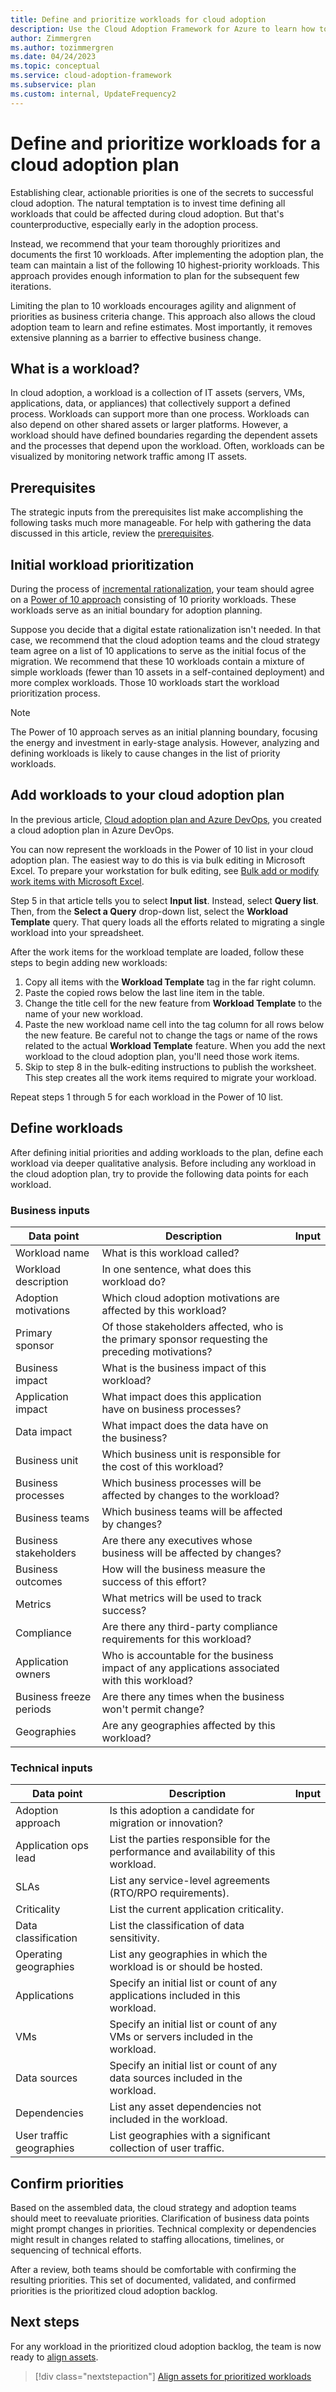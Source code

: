 ```yaml
---
title: Define and prioritize workloads for cloud adoption
description: Use the Cloud Adoption Framework for Azure to learn how to define and prioritize workloads for a cloud adoption plan.
author: Zimmergren
ms.author: tozimmergren
ms.date: 04/24/2023
ms.topic: conceptual
ms.service: cloud-adoption-framework
ms.subservice: plan
ms.custom: internal, UpdateFrequency2
---
```


# Define and prioritize workloads for a cloud adoption plan

Establishing clear, actionable priorities is one of the secrets to successful cloud adoption. The natural temptation is to invest time defining all workloads that could be affected during cloud adoption. But that's counterproductive, especially early in the adoption process.

Instead, we recommend that your team thoroughly prioritizes and documents the first 10 workloads. After implementing the adoption plan, the team can maintain a list of the following 10 highest-priority workloads. This approach provides enough information to plan for the subsequent few iterations.

Limiting the plan to 10 workloads encourages agility and alignment of priorities as business criteria change. This approach also allows the cloud adoption team to learn and refine estimates. Most importantly, it removes extensive planning as a barrier to effective business change.

## What is a workload?

In cloud adoption, a workload is a collection of IT assets (servers, VMs, applications, data, or appliances) that collectively support a defined process. Workloads can support more than one process. Workloads can also depend on other shared assets or larger platforms. However, a workload should have defined boundaries regarding the dependent assets and the processes that depend upon the workload. Often, workloads can be visualized by monitoring network traffic among IT assets.

## Prerequisites

The strategic inputs from the prerequisites list make accomplishing the following tasks much more manageable. For help with gathering the data discussed in this article, review the [prerequisites](./prerequisites.md).

## Initial workload prioritization

During the process of [incremental rationalization](../digital-estate/rationalize.md), your team should agree on a [Power of 10 approach](../digital-estate/rationalize.md#release-planning) consisting of 10 priority workloads. These workloads serve as an initial boundary for adoption planning.

Suppose you decide that a digital estate rationalization isn't needed. In that case, we recommend that the cloud adoption teams and the cloud strategy team agree on a list of 10 applications to serve as the initial focus of the migration. We recommend that these 10 workloads contain a mixture of simple workloads (fewer than 10 assets in a self-contained deployment) and more complex workloads. Those 10 workloads start the workload prioritization process.

> [!NOTE]
> The Power of 10 approach serves as an initial planning boundary, focusing the energy and investment in early-stage analysis. However, analyzing and defining workloads is likely to cause changes in the list of priority workloads.

## Add workloads to your cloud adoption plan

In the previous article, [Cloud adoption plan and Azure DevOps](./template.md), you created a cloud adoption plan in Azure DevOps.

You can now represent the workloads in the Power of 10 list in your cloud adoption plan. The easiest way to do this is via bulk editing in Microsoft Excel. To prepare your workstation for bulk editing, see [Bulk add or modify work items with Microsoft Excel](/azure/devops/boards/backlogs/office/bulk-add-modify-work-items-excel).

Step 5 in that article tells you to select **Input list**. Instead, select **Query list**. Then, from the **Select a Query** drop-down list, select the **Workload Template** query. That query loads all the efforts related to migrating a single workload into your spreadsheet.

After the work items for the workload template are loaded, follow these steps to begin adding new workloads:

1. Copy all items with the **Workload Template** tag in the far right column.
2. Paste the copied rows below the last line item in the table.
3. Change the title cell for the new feature from **Workload Template** to the name of your new workload.
4. Paste the new workload name cell into the tag column for all rows below the new feature. Be careful not to change the tags or name of the rows related to the actual **Workload Template** feature. When you add the next workload to the cloud adoption plan, you'll need those work items.
5. Skip to step 8 in the bulk-editing instructions to publish the worksheet. This step creates all the work items required to migrate your workload.

Repeat steps 1 through 5 for each workload in the Power of 10 list.

## Define workloads

After defining initial priorities and adding workloads to the plan, define each workload via deeper qualitative analysis. Before including any workload in the cloud adoption plan, try to provide the following data points for each workload.

### Business inputs

| Data point | Description | Input |
|---|---|---|
| Workload name | What is this workload called? |         |
| Workload description | In one sentence, what does this workload do? |         |
| Adoption motivations | Which cloud adoption motivations are affected by this workload? |         |
| Primary sponsor | Of those stakeholders affected, who is the primary sponsor requesting the preceding motivations? |         |
| Business impact | What is the business impact of this workload?|         |
| Application impact | What impact does this application have on business processes?|         |
| Data impact | What impact does the data have on the business?|         |
| Business unit | Which business unit is responsible for the cost of this workload? |         |
| Business processes | Which business processes will be affected by changes to the workload? |         |
| Business teams | Which business teams will be affected by changes? |         |
| Business stakeholders | Are there any executives whose business will be affected by changes? |         |
| Business outcomes | How will the business measure the success of this effort? |         |
| Metrics | What metrics will be used to track success? |         |
| Compliance | Are there any third-party compliance requirements for this workload? |         |
| Application owners | Who is accountable for the business impact of any applications associated with this workload? |         |
| Business freeze periods | Are there any times when the business won't permit change? |         |
| Geographies | Are any geographies affected by this workload? |         |

### Technical inputs

| Data point | Description | Input |
|---|---|---|
| Adoption approach | Is this adoption a candidate for migration or innovation? |         |
| Application ops lead | List the parties responsible for the performance and availability of this workload. |         |
| SLAs | List any service-level agreements (RTO/RPO requirements). |         |
| Criticality | List the current application criticality. |         |
| Data classification | List the classification of data sensitivity. |         |
| Operating geographies | List any geographies in which the workload is or should be hosted. |         |
| Applications | Specify an initial list or count of any applications included in this workload. |         |
| VMs | Specify an initial list or count of any VMs or servers included in the workload. |         |
| Data sources | Specify an initial list or count of any data sources included in the workload. |         |
| Dependencies | List any asset dependencies not included in the workload. |         |
| User traffic geographies | List geographies with a significant collection of user traffic. |         |

## Confirm priorities

Based on the assembled data, the cloud strategy and adoption teams should meet to reevaluate priorities. Clarification of business data points might prompt changes in priorities. Technical complexity or dependencies might result in changes related to staffing allocations, timelines, or sequencing of technical efforts.

After a review, both teams should be comfortable with confirming the resulting priorities. This set of documented, validated, and confirmed priorities is the prioritized cloud adoption backlog.

## Next steps

For any workload in the prioritized cloud adoption backlog, the team is now ready to [align assets](./assets.md).

> [!div class="nextstepaction"]
> [Align assets for prioritized workloads](./assets.md)
